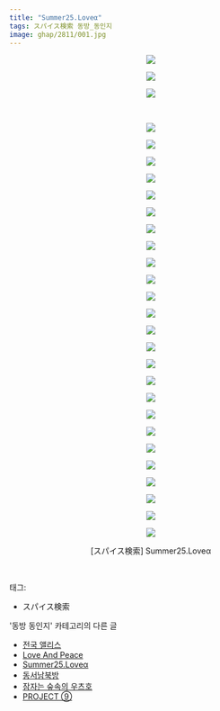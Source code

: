 ```yaml
---
title: "Summer25.Loveα"
tags: スパイス検索 동방_동인지
image: ghap/2811/001.jpg
---
```

<div class="article">
<p style="text-align: center; clear: none; float: none;"><img src="{{ site.nasurl }}/ghap/2811/001.jpg"/></p>
<p style="text-align: center; clear: none; float: none;"><img src="{{ site.nasurl }}/ghap/2811/002.jpg"/></p>
<p style="text-align: center; clear: none; float: none;"><img src="{{ site.nasurl }}/ghap/2811/003.jpg"/></p>
<p style="text-align: center; clear: none; float: none;"><br/></p>
<p style="text-align: center; clear: none; float: none;"></p>
<p style="text-align: center; clear: none; float: none;"><img src="{{ site.nasurl }}/ghap/2811/004.jpg"/></p>
<p style="text-align: center; clear: none; float: none;"><img src="{{ site.nasurl }}/ghap/2811/005.jpg"/></p>
<p style="text-align: center; clear: none; float: none;"><img src="{{ site.nasurl }}/ghap/2811/006.jpg"/></p>
<p style="text-align: center; clear: none; float: none;"><img src="{{ site.nasurl }}/ghap/2811/007.jpg"/></p>
<p style="text-align: center; clear: none; float: none;"><img src="{{ site.nasurl }}/ghap/2811/008.jpg"/></p>
<p style="text-align: center; clear: none; float: none;"><img src="{{ site.nasurl }}/ghap/2811/009.jpg"/></p>
<p style="text-align: center; clear: none; float: none;"><img src="{{ site.nasurl }}/ghap/2811/010.jpg"/></p>
<p style="text-align: center; clear: none; float: none;"><img src="{{ site.nasurl }}/ghap/2811/011.jpg"/></p>
<p style="text-align: center; clear: none; float: none;"><img src="{{ site.nasurl }}/ghap/2811/012.jpg"/></p>
<p style="text-align: center; clear: none; float: none;"><img src="{{ site.nasurl }}/ghap/2811/013.jpg"/></p>
<p style="text-align: center; clear: none; float: none;"><img src="{{ site.nasurl }}/ghap/2811/014.jpg"/></p>
<p style="text-align: center; clear: none; float: none;"><img src="{{ site.nasurl }}/ghap/2811/015.jpg"/></p>
<p style="text-align: center; clear: none; float: none;"><img src="{{ site.nasurl }}/ghap/2811/016.jpg"/></p>
<p style="text-align: center; clear: none; float: none;"><img src="{{ site.nasurl }}/ghap/2811/017.jpg"/></p>
<p style="text-align: center; clear: none; float: none;"><img src="{{ site.nasurl }}/ghap/2811/018.jpg"/></p>
<p style="text-align: center; clear: none; float: none;"><img src="{{ site.nasurl }}/ghap/2811/019.jpg"/></p>
<p style="text-align: center; clear: none; float: none;"><img src="{{ site.nasurl }}/ghap/2811/020.jpg"/></p>
<p style="text-align: center; clear: none; float: none;"><img src="{{ site.nasurl }}/ghap/2811/021.jpg"/></p>
<p style="text-align: center; clear: none; float: none;"><img src="{{ site.nasurl }}/ghap/2811/022.jpg"/></p>
<p style="text-align: center; clear: none; float: none;"><img src="{{ site.nasurl }}/ghap/2811/023.jpg"/></p>
<p style="text-align: center; clear: none; float: none;"><img src="{{ site.nasurl }}/ghap/2811/024.jpg"/></p>
<p style="text-align: center; clear: none; float: none;"><img src="{{ site.nasurl }}/ghap/2811/025.jpg"/></p>
<p style="text-align: center; clear: none; float: none;"><img src="{{ site.nasurl }}/ghap/2811/026.jpg"/></p>
<p style="text-align: center; clear: none; float: none;"><img src="{{ site.nasurl }}/ghap/2811/027.jpg"/></p>
<p style="text-align: center; clear: none; float: none;"><img src="{{ site.nasurl }}/ghap/2811/028.jpg"/></p>
<p style="text-align: center; clear: none; float: none;">[スパイス検索] Summer25.Loveα</p>
<p><br/></p>
</div><div class="tagTrail">
<p>태그: </p>
<ul>
<li>スパイス検索</li>
</ul>
</div><div class="another">
<p>'동방 동인지' 카테고리의 다른 글</p>
<ul>
<li><a href="/2016-12-02-ghap_2813">전국 앨리스</a></li>
<li><a href="/2016-12-02-ghap_2812">Love And Peace</a></li>
<li><a href="/2016-12-02-ghap_2811">Summer25.Loveα</a></li>
<li><a href="/2016-12-02-ghap_2810">동서남북방</a></li>
<li><a href="/2016-12-01-ghap_2809">잠자는 숲속의 우츠호</a></li>
<li><a href="/2016-12-01-ghap_2807">PROJECT ⑨</a></li>
</ul>
</div><div class="cb_module cb_fluid">
<div class="cb_wrt cb_profile">
</div><!-- commentList close -->
</div>